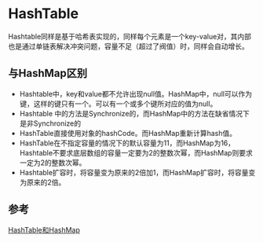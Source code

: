 # HashTable

 Hashtable同样是基于哈希表实现的，同样每个元素是一个key-value对，其内部也是通过单链表解决冲突问题，容量不足（超过了阀值）时，同样会自动增长。



## 与HashMap区别

- Hashtable中，key和value都不允许出现null值。HashMap中，null可以作为键，这样的键只有一个。可以有一个或多个键所对应的值为null。
- Hashtable 中的方法是Synchronize的，而HashMap中的方法在缺省情况下是非Synchronize的
- HashTable直接使用对象的hashCode。而HashMap重新计算hash值。
- HashTable在不指定容量的情况下的默认容量为11，而HashMap为16，Hashtable不要求底层数组的容量一定要为2的整数次幂，而HashMap则要求一定为2的整数次幂。
- Hashtable扩容时，将容量变为原来的2倍加1，而HashMap扩容时，将容量变为原来的2倍。







## 参考

[HashTable和HashMap](https://www.cnblogs.com/williamjie/p/9099141.html)

